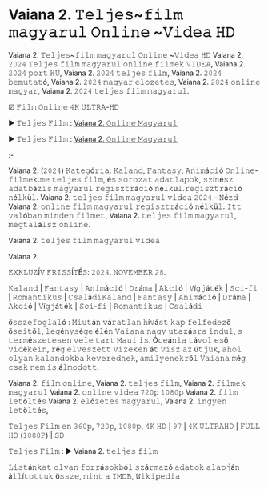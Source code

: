 # Vaiana 2. 𝚃𝚎𝚕𝚓𝚎𝚜~𝚏𝚒𝚕𝚖 𝚖𝚊𝚐𝚢𝚊𝚛𝚞𝚕 𝙾𝚗𝚕𝚒𝚗𝚎 ~𝚅𝚒𝚍𝚎𝚊 𝙷𝙳

Vaiana 2. 𝚃𝚎𝚕𝚓𝚎𝚜~𝚏𝚒𝚕𝚖 𝚖𝚊𝚐𝚢𝚊𝚛𝚞𝚕 𝙾𝚗𝚕𝚒𝚗𝚎 ~𝚅𝚒𝚍𝚎𝚊 𝙷𝙳
Vaiana 2. 𝟸𝟶𝟸𝟺 𝚃𝚎𝚕𝚓𝚎𝚜 𝚏𝚒𝚕𝚖 𝚖𝚊𝚐𝚢𝚊𝚛𝚞𝚕 𝚘𝚗𝚕𝚒𝚗𝚎 𝚏𝚒𝚕𝚖𝚎𝚔 𝚅𝙸𝙳𝙴𝙰, Vaiana 2. 𝟸𝟶𝟸𝟺 𝚙𝚘𝚛𝚝 𝙷𝚄, Vaiana 2. 𝟸𝟶𝟸𝟺 𝚝𝚎𝚕𝚓𝚎𝚜 𝚏𝚒𝚕𝚖, Vaiana 2. 𝟸𝟶𝟸𝟺 𝚋𝚎𝚖𝚞𝚝𝚊𝚝ó, Vaiana 2. 𝟸𝟶𝟸𝟺 𝚖𝚊𝚐𝚢𝚊𝚛 𝚎𝚕𝚘𝚣𝚎𝚝𝚎𝚜, Vaiana 2. 𝟸𝟶𝟸𝟺 𝚘𝚗𝚕𝚒𝚗𝚎 𝚖𝚊𝚐𝚢𝚊𝚛, Vaiana 2. 𝟸𝟶𝟸𝟺 𝚝𝚎𝚕𝚓𝚎𝚜 𝚏𝚒𝚕𝚖 𝚖𝚊𝚐𝚢𝚊𝚛𝚞𝚕.

☑ 𝙵𝚒𝚕𝚖 𝙾𝚗𝚕𝚒𝚗𝚎 𝟺𝙺 𝚄𝙻𝚃𝚁𝙰-𝙷𝙳

► 𝚃𝚎𝚕𝚓𝚎𝚜 𝙵𝚒𝚕𝚖 : [Vaiana 2. 𝙾𝚗𝚕𝚒𝚗𝚎 𝙼𝚊𝚐𝚢𝚊𝚛𝚞𝚕](https://t.co/E4HBinYcrE)

► 𝚃𝚎𝚕𝚓𝚎𝚜 𝙵𝚒𝚕𝚖 : [Vaiana 2. 𝙾𝚗𝚕𝚒𝚗𝚎 𝙼𝚊𝚐𝚢𝚊𝚛𝚞𝚕](https://t.co/E4HBinYcrE)

:-

Vaiana 2. (𝟸𝟶𝟸𝟺) 𝙺𝚊𝚝𝚎𝚐ó𝚛𝚒𝚊: 𝙺𝚊𝚕𝚊𝚗𝚍, 𝙵𝚊𝚗𝚝𝚊𝚜𝚢, 𝙰𝚗𝚒𝚖á𝚌𝚒ó 𝙾𝚗𝚕𝚒𝚗𝚎-𝚏𝚒𝚕𝚖𝚎𝚔.𝚖𝚎 𝚝𝚎𝚕𝚓𝚎𝚜 𝚏𝚒𝚕𝚖, é𝚜 𝚜𝚘𝚛𝚘𝚣𝚊𝚝 𝚊𝚍𝚊𝚝𝚕𝚊𝚙𝚘𝚔, 𝚜𝚣í𝚗é𝚜𝚣 𝚊𝚍𝚊𝚝𝚋á𝚣𝚒𝚜 𝚖𝚊𝚐𝚢𝚊𝚛𝚞𝚕 𝚛𝚎𝚐𝚒𝚜𝚣𝚝𝚛á𝚌𝚒ó 𝚗é𝚕𝚔ü𝚕.𝚛𝚎𝚐𝚒𝚜𝚣𝚝𝚛á𝚌𝚒ó 𝚗é𝚕𝚔ü𝚕. Vaiana 2. 𝚝𝚎𝚕𝚓𝚎𝚜 𝚏𝚒𝚕𝚖 𝚖𝚊𝚐𝚢𝚊𝚛𝚞𝚕 𝚟𝚒𝚍𝚎𝚊 𝟸𝟶𝟸𝟺 - 𝙽é𝚣𝚍 Vaiana 2. 𝚘𝚗𝚕𝚒𝚗𝚎 𝚏𝚒𝚕𝚖 𝚖𝚊𝚐𝚢𝚊𝚛𝚞𝚕 𝚛𝚎𝚐𝚒𝚜𝚣𝚝𝚛á𝚌𝚒ó 𝚗é𝚕𝚔ü𝚕. 𝙸𝚝𝚝 𝚟𝚊𝚕ó𝚋𝚊𝚗 𝚖𝚒𝚗𝚍𝚎𝚗 𝚏𝚒𝚕𝚖𝚎𝚝, Vaiana 2. 𝚝𝚎𝚕𝚓𝚎𝚜 𝚏𝚒𝚕𝚖 𝚖𝚊𝚐𝚢𝚊𝚛𝚞𝚕, 𝚖𝚎𝚐𝚝𝚊𝚕á𝚕𝚜𝚣 𝚘𝚗𝚕𝚒𝚗𝚎.


Vaiana 2. 𝚝𝚎𝚕𝚓𝚎𝚜 𝚏𝚒𝚕𝚖 𝚖𝚊𝚐𝚢𝚊𝚛𝚞𝚕 𝚟𝚒𝚍𝚎𝚊

Vaiana 2.

𝙴𝚇𝙺𝙻𝚄𝚉Í𝚅 𝙵𝚁𝙸𝚂𝚂Í𝚃É𝚂: 𝟸𝟶𝟸𝟺. 𝙽𝙾𝚅𝙴𝙼𝙱𝙴𝚁 𝟸𝟾.

𝙺𝚊𝚕𝚊𝚗𝚍 | 𝙵𝚊𝚗𝚝𝚊𝚜𝚢 | 𝙰𝚗𝚒𝚖á𝚌𝚒ó | 𝙳𝚛á𝚖𝚊 | 𝙰𝚔𝚌𝚒ó | 𝚅í𝚐𝚓á𝚝é𝚔 | 𝚂𝚌𝚒-𝚏𝚒 | 𝚁𝚘𝚖𝚊𝚗𝚝𝚒𝚔𝚞𝚜 | 𝙲𝚜𝚊𝚕á𝚍𝚒𝙺𝚊𝚕𝚊𝚗𝚍 | 𝙵𝚊𝚗𝚝𝚊𝚜𝚢 | 𝙰𝚗𝚒𝚖á𝚌𝚒ó | 𝙳𝚛á𝚖𝚊 | 𝙰𝚔𝚌𝚒ó | 𝚅í𝚐𝚓á𝚝é𝚔 | 𝚂𝚌𝚒-𝚏𝚒 | 𝚁𝚘𝚖𝚊𝚗𝚝𝚒𝚔𝚞𝚜 | 𝙲𝚜𝚊𝚕á𝚍𝚒

ö𝚜𝚜𝚣𝚎𝚏𝚘𝚐𝚕𝚊𝚕ó : 𝙼𝚒𝚞𝚝á𝚗 𝚟á𝚛𝚊𝚝𝚕𝚊𝚗 𝚑í𝚟á𝚜𝚝 𝚔𝚊𝚙 𝚏𝚎𝚕𝚏𝚎𝚍𝚎𝚣ő ő𝚜𝚎𝚒𝚝ő𝚕, 𝚕𝚎𝚐é𝚗𝚢𝚜é𝚐𝚎 é𝚕é𝚗 𝚅𝚊𝚒𝚊𝚗𝚊 𝚗𝚊𝚐𝚢 𝚞𝚝𝚊𝚣á𝚜𝚛𝚊 𝚒𝚗𝚍𝚞𝚕, 𝚜 𝚝𝚎𝚛𝚖é𝚜𝚣𝚎𝚝𝚎𝚜𝚎𝚗 𝚟𝚎𝚕𝚎 𝚝𝚊𝚛𝚝 𝙼𝚊𝚞𝚒 𝚒𝚜. Ó𝚌𝚎á𝚗𝚒𝚊 𝚝á𝚟𝚘𝚕 𝚎𝚜ő 𝚟𝚒𝚍é𝚔𝚎𝚒𝚗, 𝚛é𝚐 𝚎𝚕𝚟𝚎𝚜𝚣𝚎𝚝𝚝 𝚟𝚒𝚣𝚎𝚔𝚎𝚗 á𝚝 𝚟𝚒𝚜𝚣 𝚊𝚣 ú𝚝𝚓𝚞𝚔, 𝚊𝚑𝚘𝚕 𝚘𝚕𝚢𝚊𝚗 𝚔𝚊𝚕𝚊𝚗𝚍𝚘𝚔𝚋𝚊 𝚔𝚎𝚟𝚎𝚛𝚎𝚍𝚗𝚎𝚔, 𝚊𝚖𝚒𝚕𝚢𝚎𝚗𝚎𝚔𝚛ő𝚕 𝚅𝚊𝚒𝚊𝚗𝚊 𝚖é𝚐 𝚌𝚜𝚊𝚔 𝚗𝚎𝚖 𝚒𝚜 á𝚕𝚖𝚘𝚍𝚘𝚝𝚝.

Vaiana 2. 𝚏𝚒𝚕𝚖 𝚘𝚗𝚕𝚒𝚗𝚎,
Vaiana 2. 𝚝𝚎𝚕𝚓𝚎𝚜 𝚏𝚒𝚕𝚖,
Vaiana 2. 𝚏𝚒𝚕𝚖𝚎𝚔 𝚖𝚊𝚐𝚢𝚊𝚛𝚞𝚕
Vaiana 2. 𝚘𝚗𝚕𝚒𝚗𝚎 𝚟𝚒𝚍𝚎𝚊 𝟽𝟸𝟶𝚙 𝟷𝟶𝟾𝟶𝚙
Vaiana 2. 𝚏𝚒𝚕𝚖 𝚕𝚎𝚝ö𝚕𝚝é𝚜
Vaiana 2. 𝚎𝚕ő𝚣𝚎𝚝𝚎𝚜 𝚖𝚊𝚐𝚢𝚊𝚛𝚞𝚕,
Vaiana 2. 𝚒𝚗𝚐𝚢𝚎𝚗 𝚕𝚎𝚝ö𝚕𝚝é𝚜,

𝚃𝚎𝚕𝚓𝚎𝚜 𝙵𝚒𝚕𝚖 𝚎𝚗 𝟹𝟼𝟶𝚙, 𝟽𝟸𝟶𝚙, 𝟷𝟶𝟾𝟶𝚙, 𝟺𝙺 𝙷𝙳 | 𝟿𝟽 | 𝟺𝙺 𝚄𝙻𝚃𝚁𝙰𝙷𝙳 | 𝙵𝚄𝙻𝙻 𝙷𝙳 (𝟷𝟶𝟾𝟶𝙿) | 𝚂𝙳

𝚃𝚎𝚕𝚓𝚎𝚜 𝙵𝚒𝚕𝚖 : ► Vaiana 2. 𝚝𝚎𝚕𝚓𝚎𝚜 𝚏𝚒𝚕𝚖

𝙻𝚒𝚜𝚝á𝚗𝚔𝚊𝚝 𝚘𝚕𝚢𝚊𝚗 𝚏𝚘𝚛𝚛á𝚜𝚘𝚔𝚋ó𝚕 𝚜𝚣á𝚛𝚖𝚊𝚣ó 𝚊𝚍𝚊𝚝𝚘𝚔 𝚊𝚕𝚊𝚙𝚓á𝚗 á𝚕𝚕í𝚝𝚘𝚝𝚝𝚞𝚔 ö𝚜𝚜𝚣𝚎, 𝚖𝚒𝚗𝚝 𝚊 𝙸𝙼𝙳𝙱, 𝚆𝚒𝚔𝚒𝚙𝚎𝚍𝚒𝚊
